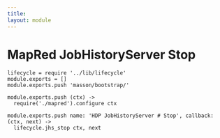 ```yaml
---
title: 
layout: module
---
```


# MapRed JobHistoryServer Stop

    lifecycle = require '../lib/lifecycle'
    module.exports = []
    module.exports.push 'masson/bootstrap/'

    module.exports.push (ctx) ->
      require('./mapred').configure ctx

    module.exports.push name: 'HDP JobHistoryServer # Stop', callback: (ctx, next) ->
      lifecycle.jhs_stop ctx, next
